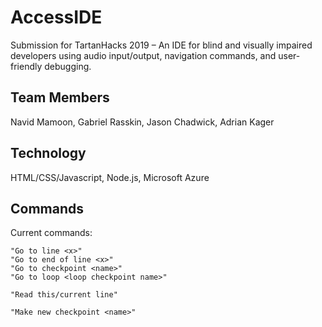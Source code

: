 # AccessIDE
Submission for TartanHacks 2019 – An IDE for blind and visually impaired developers using audio input/output, navigation commands, and user-friendly debugging.

## Team Members
Navid Mamoon, Gabriel Rasskin, Jason Chadwick, Adrian Kager

## Technology
HTML/CSS/Javascript, Node.js, Microsoft Azure

## Commands
Current commands:
```
"Go to line <x>"
"Go to end of line <x>"
"Go to checkpoint <name>"
"Go to loop <loop checkpoint name>"

"Read this/current line"

"Make new checkpoint <name>"
```
